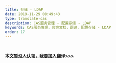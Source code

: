 ```yaml
---
title: 存储 - LDAP
date: 2019-11-29 08:49:43
type: translate-cas
description: CAS服务管理 - 配置存储 - LDAP
keywords: CAS服务管理，官方文档，翻译，配置存储 - LDAP
order: 17
---
```


<br />

**[本文暂没人认领，我要加入翻译>>>](/translate/join.html)**

<br />
